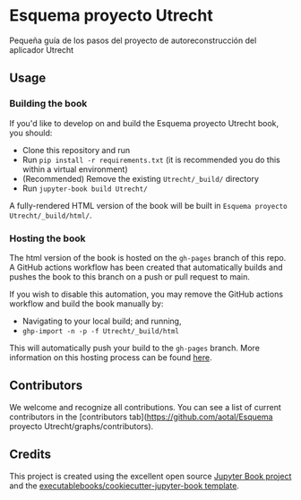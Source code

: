 # Esquema proyecto Utrecht

Pequeña guía de los pasos del proyecto de autoreconstrucción del aplicador Utrecht

## Usage

### Building the book

If you'd like to develop on and build the Esquema proyecto Utrecht book, you should:

- Clone this repository and run
- Run `pip install -r requirements.txt` (it is recommended you do this within a virtual environment)
- (Recommended) Remove the existing `Utrecht/_build/` directory
- Run `jupyter-book build Utrecht/`

A fully-rendered HTML version of the book will be built in `Esquema proyecto Utrecht/_build/html/`.

### Hosting the book

The html version of the book is hosted on the `gh-pages` branch of this repo. A GitHub actions workflow has been created that automatically builds and pushes the book to this branch on a push or pull request to main.

If you wish to disable this automation, you may remove the GitHub actions workflow and build the book manually by:

- Navigating to your local build; and running,
- `ghp-import -n -p -f Utrecht/_build/html`

This will automatically push your build to the `gh-pages` branch. More information on this hosting process can be found [here](https://jupyterbook.org/publish/gh-pages.html#manually-host-your-book-with-github-pages).

## Contributors

We welcome and recognize all contributions. You can see a list of current contributors in the [contributors tab](https://github.com/aotal/Esquema proyecto Utrecht/graphs/contributors).

## Credits

This project is created using the excellent open source [Jupyter Book project](https://jupyterbook.org/) and the [executablebooks/cookiecutter-jupyter-book template](https://github.com/executablebooks/cookiecutter-jupyter-book).
